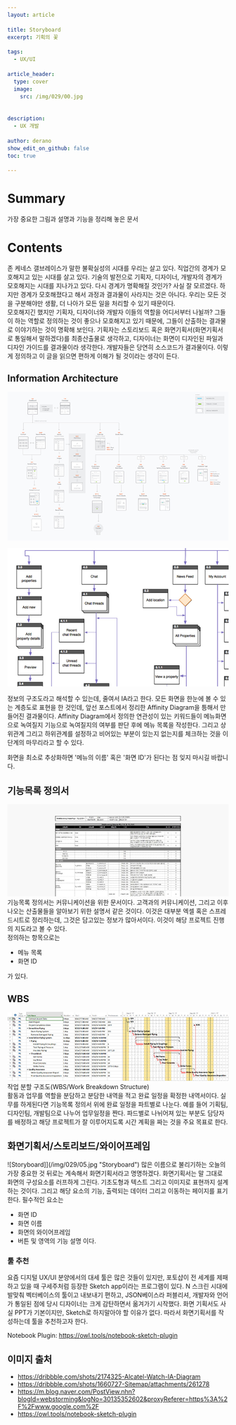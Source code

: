 ```yaml
---
layout: article

title: Storyboard
excerpt: 기획의 꽃

tags: 
  - UX/UI

article_header:
  type: cover
  image:
    src: /img/029/00.jpg


description: 
  - UX 개발

author: derano
show_edit_on_github: false
toc: true

---
```

# Summary
가장 중요한 그림과 설명과 기능을 정리해 놓은 문서
  
# Contents
존 케네스 갤브레이스가 말한 불확실성의 시대를 우리는 살고 있다. 직업간의 경계가 모호해지고 있는 시대를 살고 있다. 기술의 발전으로 기획자, 디자이너, 개발자의 경계가 모호해지는 시대를 지나가고 있다. 다시 경계가 명확해질 것인가? 사실 잘 모르겠다. 하지만 경계가 모호해졌다고 해서 과정과 결과물이 사라지는 것은 아니다. 우리는 모든 것을 구분해야만 생활, 더 나아가 모든 일을 처리할 수 있기 때문이다.  
모호해지긴 했지만 기획자, 디자이너와 개발자 이들의 역할을 어디서부터 나뉠까? 그들이 하는 역할로 정의하는 것이 좋으나 모호해지고 있기 때문에, 그들이 산출하는 결과물로 이야기하는 것이 명확해 보인다. 기획자는 스토리보드 혹은 화면기획서(화면기획서로 통일해서 말하겠다)를 최종산출물로 생각하고, 디자이너는 화면이 디자인된 파일과 디자인 가이드를 결과물이라 생각한다. 개발자들은 당연히 소스코드가 결과물이다. 이렇게 정의하고 이 글을 읽으면 편하게 이해가 될 것이라는 생각이 든다.

## Information Architecture
![ia](/img/029/01.jpg "ia") 
   
![ia](/img/029/02.jpg "ia")

정보의 구조도라고 해석할 수 있는데, 줄여서 IA라고 한다. 모든 화면을 한눈에 볼 수 있는 계층도로 표현을 한 것인데, 앞선 포스트에서 정리한 Affinity Diagram을 틍해서 만들어진 결과물이다. Affinity Diagram에서 정의한 연관성이 있는 키워드들이 메뉴화면으로 녹여질지 기능으로 녹여질지의 여부를 판단 후에 메뉴 목록을 작성한다. 그리고 상위관계 그리고 하위관계를 설정하고 비어있는 부분이 있는지 없는지를 체크하는 것을 이 단계의 마무리라고 할 수 있다.
  
화면을 최소로 추상화하면 '메뉴의 이름' 혹은 '화면 ID'가 된다는 점 잊지 마시길 바랍니다.

## 기능목록 정의서
![기능목록 정의서](/img/029/03.jpg "기능목록 정의서")
기능목록 정의서는 커뮤니케이션을 위한 문서이다. 고객과의 커뮤니케이션, 그리고 이후 나오는 산출물들을 알아보기 위한 설명서 같은 것이다. 이것은 대부분 엑셀 혹은 스프레드시트로 정리하는데, 그것은 담고있는 정보가 많아서이다. 이것이 해당 프로젝트 진행의 지도라고 볼 수 있다.  
정의하는 항목으로는 

- 메뉴 목록
- 화면 ID

가 있다.  

## WBS
![WBS](/img/029/04.jpg "WBS")
작업 분할 구조도(WBS/Work Breakdown Structure)  
활동과 업무를 역할을 분담하고 분담한 내역을 적고 완료 일정을 확정한 내역서이다. 실무를 하게된다면 기능목록 정의서 위에 완료 일정을 파트별로 나눈다. 예를 들어 기획팀, 디자인팀, 개발팀으로 나누어 업무일정을 짠다. 파드별로 나뉘어져 있는 부분도 담당자를 배정하고 해당 프로젝트가 잘 이루어지도록 시간 계획을 짜는 것을 주요 목표로 한다.
  
## 화면기획서/스토리보드/와이어프레임
![Storyboard]](/img/029/05.jpg "Storyboard")
많은 이름으로 불리기하는 오늘의 가장 중요한 것 뒤로는 계속해서 화면기획서라고 명명하겠다. 화면기획서는 말 그대로 화면의 구성요소를 러프하게 그린다. 기초도형과 텍스트 그리고 이미지로 표현까지 설계하는 것이다. 그리고 해당 요소의 기능, 출력되는 데이터 그리고 이동하는 페이지를 표기한다.
필수적인 요소는
- 화면 ID
- 화면 이름
- 화면의 와이어프레임
- 버튼 및 영역의 기능 설명
이다.

### 툴 추천
요즘 디지털 UX/UI 분양에서의 대세 툴은 많은 것들이 있지만, 포토샵이 전 세계를 제패하고 있을 때 구세주처럼 등장한 Sketch app이라는 프로그램이 있다. N 스크린 시대에 발맞춰 벡터베이스의 툴이고 내보내기 편하고, JSON베이스라 퍼블리셔, 개발자와 언어가 통일된 점에 당시 디자이너는 크게 감탄하면서 옮겨가기 시작했다. 화면 기획서도 사실 PPT가 기본이지만, Sketch로 하지말아야 할 이유가 없다. 따라서 화면기획서를 작성하는데 툴을 추천하고자 한다.
    
Notebook Plugin: https://owl.tools/notebook-sketch-plugin

## 이미지 출처
- https://dribbble.com/shots/2174325-Alcatel-Watch-IA-Diagram
- https://dribbble.com/shots/1660727-Sitemap/attachments/261278
- https://m.blog.naver.com/PostView.nhn?blogId=webstorming&logNo=30135352602&proxyReferer=https%3A%2F%2Fwww.google.com%2F
- https://owl.tools/notebook-sketch-plugin
